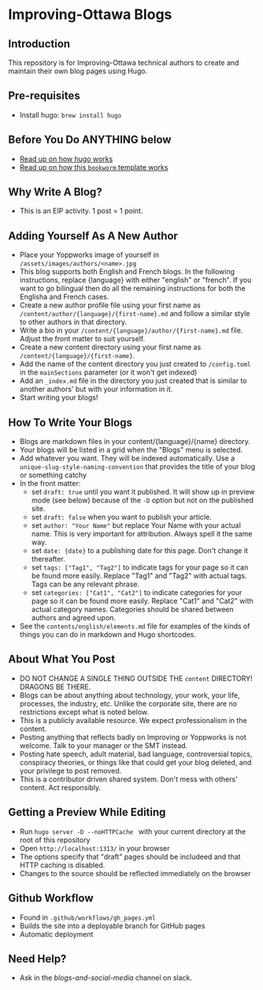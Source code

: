 # Improving-Ottawa Blogs

## Introduction
This repository is for Improving-Ottawa technical authors to create 
and maintain their own blog pages using Hugo. 

## Pre-requisites
* Install hugo: `brew install hugo`

## Before You Do ANYTHING below
* [Read up on how hugo works](https://gohugo.io/documentation/)
* [Read up on how this `bookworm` template works](https://docs.gethugothemes.com/bookworm/languages/)

## Why Write A Blog?
* This is an EIP activity. 1 post = 1 point. 

## Adding Yourself As A New Author
* Place your Yoppworks image of yourself in `/assets/images/authors/<name>.jpg`
* This blog supports both English and French blogs. In the following instructions, replace {language} 
  with either "english" or "french". If  you want to go bilingual then do all the remaining instructions
  for both the Englisha and French cases.
* Create a new author profile file using your first name as `/content/author/{language}/{first-name}.md` and follow a similar style to other authors in that directory.
* Write a bio in your `/content/{language}/author/{first-name}.md` file. Adjust the front matter to suit yourself.
* Create a new content directory using your first name as `/content/{language}/{first-name}`. 
* Add the name of the content directory you just created to `/config.toml` in the `mainSections` parameter (or it won't get indexed)
* Add an `_index.md` file in the directory you just created that is similar to another authors' but with your information in it. 
* Start writing your blogs!
 
## How To Write Your Blogs
* Blogs are markdown files in your content/{language}/{name} directory.
* Your blogs will be listed in a grid when the "Blogs" menu is selected.  
* Add whatever you want. They will be indexed automatically. Use a `unique-slug-style-naming-convention` that provides the title of your blog or something catchy
* In the front matter:
  * set `draft: true` until you want it published. It will show up in preview mode (see below) because of the `-D` option but not on the published site.
  * set `draft: false` when you want to publish your article.
  * set `author: "Your Name"` but replace Your Name with your actual name. This is very important for attribution. Always spell it the same way.  
  * set `date: {date}` to a publishing date for this page. Don't change it thereafter.
  * set `tags: ["Tag1", "Tag2"]` to indicate tags for your page so it can be found more easily. Replace "Tag1" and "Tag2" with actual tags. Tags can be any relevant phrase.
  * set `categories: ["Cat1", "Cat2"]` to indicate categories for your page so it can be found more easily. Replace "Cat1" and "Cat2" with actual category names. Categories should be shared between authors and agreed upon.
* See the `contents/english/elements.md` file for examples of the kinds of things you can do in markdown and Hugo shortcodes.  
   
## About What You Post
* DO NOT CHANGE A SINGLE THING OUTSIDE THE `content` DIRECTORY! DRAGONS BE THERE.
* Blogs can be about anything about technology, your work, your life, processes, the industry, etc. Unlike the corporate site, there are no restrictions except what is noted below. 
* This is a publicly available resource. We expect professionalism in the content.
* Posting anything that reflects badly on Improving or Yoppworks is not welcome. Talk to your manager or the SMT instead.
* Posting hate speech, adult material, bad language, controversial topics, conspiracy theories, or things like that could get your blog deleted, and your privilege to post removed.
* This is a contributor driven shared system. Don't mess with others' content. Act responsibly. 

## Getting a Preview While Editing
* Run `hugo server -D --noHTTPCache ` with your current directory at the
  root of this repository
* Open `http://localhost:1313/` in your browser
* The options specify that "draft" pages should be includeed and that
  HTTP caching is disabled.
* Changes to the source should be reflected immediately on the browser

## Github Workflow
* Found in `.github/workflows/gh_pages.yml`
* Builds the site into a deployable branch for GitHub pages
* Automatic deployment

## Need Help?
* Ask in the *blogs-and-social-media* channel on slack.

